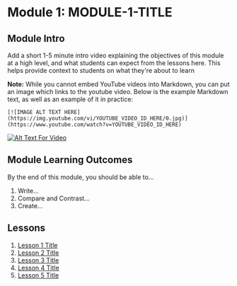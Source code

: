 # Module 1: MODULE-1-TITLE

## Module Intro

Add a short 1-5 minute intro video explaining the objectives of this module at a high level, and what students can expect from the lessons here. This helps provide context to students on what they're about to learn

**Note:** While you cannot embed YouTube videos into Markdown, you can put an image which links to the youtube video. Below is the example Markdown text, as well as an example of it in practice:

```
[![IMAGE ALT TEXT HERE](https://img.youtube.com/vi/YOUTUBE_VIDEO_ID_HERE/0.jpg)](https://www.youtube.com/watch?v=YOUTUBE_VIDEO_ID_HERE)
```

[![Alt Text For Video](https://img.youtube.com/vi/HHvvQI273ec/0.jpg)](https://www.youtube.com/watch?v=HHvvQI273ec)


## Module Learning Outcomes

By the end of this module, you should be able to...

1. Write...
1. Compare and Contrast...
1. Create...


## Lessons

1. [Lesson 1 Title](../Module-01/Lesson-01.md)
1. [Lesson 2 Title](../Module-01/Lesson-02.md)
1. [Lesson 3 Title](../Module-01/Lesson-03.md)
1. [Lesson 4 Title](../Module-01/Lesson-04.md)
1. [Lesson 5 Title](../Module-01/Lesson-05.md)